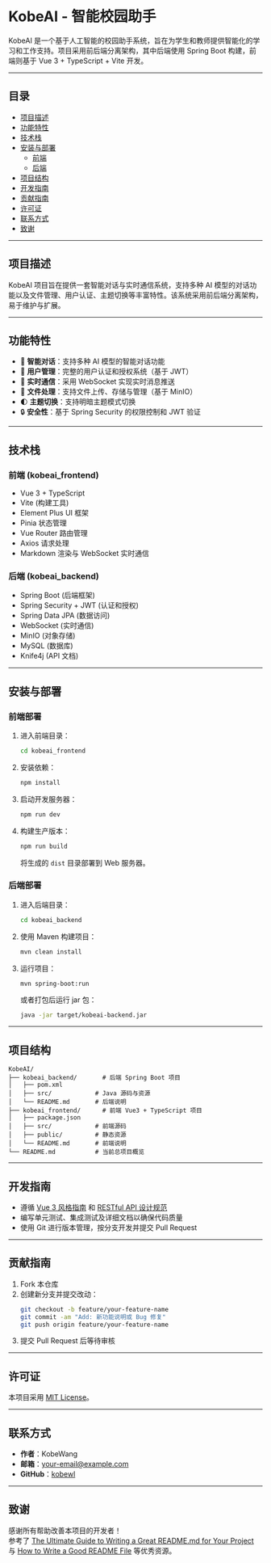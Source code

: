 # KobeAI - 智能校园助手

KobeAI 是一个基于人工智能的校园助手系统，旨在为学生和教师提供智能化的学习和工作支持。项目采用前后端分离架构，其中后端使用 Spring Boot 构建，前端则基于 Vue 3 + TypeScript + Vite 开发。

---

## 目录

- [项目描述](#项目描述)
- [功能特性](#功能特性)
- [技术栈](#技术栈)
- [安装与部署](#安装与部署)
  - [前端](#前端)
  - [后端](#后端)
- [项目结构](#项目结构)
- [开发指南](#开发指南)
- [贡献指南](#贡献指南)
- [许可证](#许可证)
- [联系方式](#联系方式)
- [致谢](#致谢)

---

## 项目描述

KobeAI 项目旨在提供一套智能对话与实时通信系统，支持多种 AI 模型的对话功能以及文件管理、用户认证、主题切换等丰富特性。该系统采用前后端分离架构，易于维护与扩展。

---

## 功能特性

- 🤖 **智能对话**：支持多种 AI 模型的智能对话功能
- 👥 **用户管理**：完整的用户认证和授权系统（基于 JWT）
- 💬 **实时通信**：采用 WebSocket 实现实时消息推送
- 📁 **文件处理**：支持文件上传、存储与管理（基于 MinIO）
- 🌓 **主题切换**：支持明暗主题模式切换
- 🔒 **安全性**：基于 Spring Security 的权限控制和 JWT 验证

---

## 技术栈

### 前端 (kobeai_frontend)

- Vue 3 + TypeScript
- Vite (构建工具)
- Element Plus UI 框架
- Pinia 状态管理
- Vue Router 路由管理
- Axios 请求处理
- Markdown 渲染与 WebSocket 实时通信

### 后端 (kobeai_backend)

- Spring Boot (后端框架)
- Spring Security + JWT (认证和授权)
- Spring Data JPA (数据访问)
- WebSocket (实时通信)
- MinIO (对象存储)
- MySQL (数据库)
- Knife4j (API 文档)

---

## 安装与部署

### 前端部署

1. 进入前端目录：
   ```bash
   cd kobeai_frontend
   ```
2. 安装依赖：
   ```bash
   npm install
   ```
3. 启动开发服务器：
   ```bash
   npm run dev
   ```
4. 构建生产版本：
   ```bash
   npm run build
   ```
   将生成的 `dist` 目录部署到 Web 服务器。

### 后端部署

1. 进入后端目录：
   ```bash
   cd kobeai_backend
   ```
2. 使用 Maven 构建项目：
   ```bash
   mvn clean install
   ```
3. 运行项目：
   ```bash
   mvn spring-boot:run
   ```
   或者打包后运行 jar 包：
   ```bash
   java -jar target/kobeai-backend.jar
   ```

---

## 项目结构

```
KobeAI/
├── kobeai_backend/       # 后端 Spring Boot 项目
│   ├── pom.xml
│   ├── src/            # Java 源码与资源
│   └── README.md       # 后端说明
├── kobeai_frontend/      # 前端 Vue3 + TypeScript 项目
│   ├── package.json
│   ├── src/            # 前端源码
│   ├── public/         # 静态资源
│   └── README.md       # 前端说明
└── README.md           # 当前总项目概览
```

---

## 开发指南

- 遵循 [Vue 3 风格指南](https://v3.vuejs.org/style-guide/) 和 [RESTful API 设计规范](https://restfulapi.net/)
- 编写单元测试、集成测试及详细文档以确保代码质量
- 使用 Git 进行版本管理，按分支开发并提交 Pull Request

---

## 贡献指南

1. Fork 本仓库
2. 创建新分支并提交改动：
   ```bash
   git checkout -b feature/your-feature-name
   git commit -am "Add: 新功能说明或 Bug 修复"
   git push origin feature/your-feature-name
   ```
3. 提交 Pull Request 后等待审核

---

## 许可证

本项目采用 [MIT License](LICENSE)。

---

## 联系方式

- **作者**：KobeWang
- **邮箱**：[your-email@example.com](mailto:your-email@example.com)
- **GitHub**：[kobewl](https://github.com/kobewl)

---

## 致谢

感谢所有帮助改善本项目的开发者！  
参考了 [The Ultimate Guide to Writing a Great README.md for Your Project](https://medium.com/@kc_clintone/the-ultimate-guide-to-writing-a-great-readme-md-for-your-project-3d49c2023357) 与 [How to Write a Good README File](https://www.freecodecamp.org/news/how-to-write-a-good-readme-file/) 等优秀资源。
